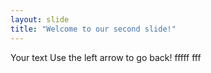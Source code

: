 ```yaml
---
layout: slide
title: "Welcome to our second slide!"
---
```

Your text
Use the left arrow to go back!
fffff
fff
